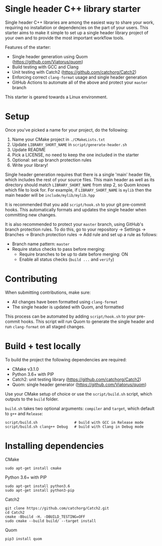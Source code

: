 # Single header C++ library starter
Single header C++ libraries are among the easiest way to share your work, requiring no installation or dependencies on the part of your users. This starter aims to make it simple to set up a single header library project of your own and to provide the most important workflow tools.

Features of the starter:
- Single header generation using Quom (https://github.com/Viatorus/quom)
- Build testing with GCC and Clang
- Unit testing with Catch2 (https://github.com/catchorg/Catch2)
- Enforcing correct `clang-format` usage and single header generation
- GitHub Actions to automate all of the above and protect your `master` branch

This starter is geared towards a Linux environment.

# Setup
Once you've picked a name for your project, do the following:
1. Name your CMake project in `./CMakeLists.txt`
2. Update `LIBRARY_SHORT_NAME` in `script/generate-header.sh`
3. Update README
4. Pick a LICENSE, no need to keep the one included in the starter
5. Optional: set up branch protection rules
6. Write your library!

Single header generation requires that there is a single 'main' header file, which includes the rest of your source files. This main header as well as its directory should match `LIBRARY_SHORT_NAME` from step 2, so Quom knows which file to look for. For example, if `LIBRARY_SHORT_NAME` is `mylib` then the main header will be `include/mylib/mylib.hpp`

It is recommended that you add `script/hook.sh` to your git pre-commit hooks. This automatically formats and updates the single header when committing new changes.

It is also recommended to protect your `master` branch, using GitHub's branch protection rules. To do this, go to your repository -> Settings -> Branches -> Branch protection rules -> Add rule and set up a rule as follows:

- Branch name pattern: `master`
- Require status checks to pass before merging:
  - Require branches to be up to date before merging: ON
  - Enable all status checks (`build ...` and `verify`)

# Contributing
When submitting contributions, make sure:
- All changes have been formatted using `clang-format`
- The single header is updated with Quom, and formatted

This process can be automated by adding `script/hook.sh` to your pre-commit hooks. This script will run Quom to generate the single header and run `clang-format` on all staged changes.

# Build + test locally
To build the project the following dependencies are required:
- CMake v3.1.0
- Python 3.6+ with PIP
- Catch2: unit testing library (https://github.com/catchorg/Catch2)
- Quom: single header generator (https://github.com/Viatorus/quom)

Use your CMake setup of choice or use the `script/build.sh` script, which outputs to the `build` folder.

`build.sh` takes two optional arguments: `compiler` and `target`, which default to `g++` and `Release`:
```
script/build.sh                 # build with GCC in Release mode
script/build.sh clang++ Debug   # build with Clang in Debug mode
```

# Installing dependencies
CMake
```
sudo apt-get install cmake
```

Python 3.6+ with PIP
```
sudo apt-get install python3.6
sudo apt-get install python3-pip
```

Catch2
```
git clone https://github.com/catchorg/Catch2.git
cd Catch2
cmake -Bbuild -H. -DBUILD_TESTING=OFF
sudo cmake --build build/ --target install
```

Quom
```
pip3 install quom
```
